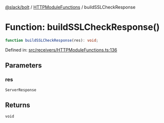 [@slack/bolt](../../../../index.md) / [HTTPModuleFunctions](../index.md) / buildSSLCheckResponse

# Function: buildSSLCheckResponse()

```ts
function buildSSLCheckResponse(res): void;
```

Defined in: [src/receivers/HTTPModuleFunctions.ts:136](https://github.com/slackapi/bolt-js/blob/main/src/receivers/HTTPModuleFunctions.ts#L136)

## Parameters

### res

`ServerResponse`

## Returns

`void`
